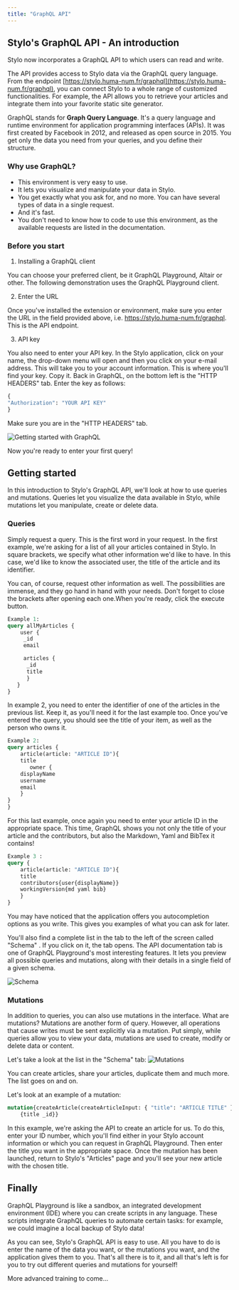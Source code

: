 ```yaml
---
title: "GraphQL API"
---
```


## Stylo's GraphQL API - An introduction

Stylo now incorporates a GraphQL API to which users can read and write.

The API provides access to Stylo data via the GraphQL query language.
From the endpoint [https://stylo.huma-num.fr/graphql](https://stylo.huma-num.fr/graphql), you can connect Stylo to a whole range of customized functionalities.
For example, the API allows you to retrieve your articles and integrate them into your favorite static site generator.

GraphQL stands for **Graph Query Language**. It's a query language and runtime environment for application programming interfaces (APIs). It was first created by Facebook in 2012, and released as open source in 2015. You get only the data you need from your queries, and you define their structure.

### Why use GraphQL?

- This environment is very easy to use.
- It lets you visualize and manipulate your data in Stylo.
- You get exactly what you ask for, and no more. You can have several types of data in a single request.
- And it's fast.
- You don't need to know how to code to use this environment, as the available requests are listed in the documentation.

### Before you start

1. Installing a GraphQL client

You can choose your preferred client, be it GraphQL Playground, Altair or other. The following demonstration uses the GraphQL Playground client.

2. Enter the URL

Once you've installed the extension or environment, make sure you enter the URL in the field provided above, i.e. https://stylo.huma-num.fr/graphql. This is the API endpoint.

3. API key

You also need to enter your API key. In the Stylo application, click on your name, the drop-down menu will open and then you click on your e-mail address. This will take you to your account information. This is where you'll find your key. Copy it. Back in GraphQL, on the bottom left is the "HTTP HEADERS" tab. Enter the key as follows:

```graphql
{
"Authorization": "YOUR API KEY"
}
```

Make sure you are in the "HTTP HEADERS" tab.

![Getting started with GraphQL](https://upload.wikimedia.org/wikipedia/commons/2/22/Capture_d%E2%80%99%C3%A9cran_2024-01-23_181249.png)

Now you're ready to enter your first query!

## Getting started

In this introduction to Stylo's GraphQL API, we'll look at how to use queries and mutations. Queries let you visualize the data available in Stylo, while mutations let you manipulate, create or delete data.

### Queries

Simply request a query. This is the first word in your request.
In the first example, we're asking for a list of all your articles contained in Stylo. In square brackets, we specify what other information we'd like to have. In this case, we'd like to know the associated user, the title of the article and its identifier.

You can, of course, request other information as well. The possibilities are immense, and they go hand in hand with your needs.
Don't forget to close the brackets after opening each one.When you're ready, click the execute button.

```graphql
Example 1:
query allMyArticles {
    user {
     _id
     email

     articles {
      _id
      title
      }
   }
}
```

In example 2, you need to enter the identifier of one of the articles in the previous list. Keep it, as you'll need it for the last example too. Once you've entered the query, you should see the title of your item, as well as the person who owns it.

```graphql
Example 2:
query articles {
    article(article: "ARTICLE ID"){
    title
       owner {
    displayName
    username
    email
    }
}
}
```

For this last example, once again you need to enter your article ID in the appropriate space. This time, GraphQL shows you not only the title of your article and the contributors, but also the Markdown, Yaml and BibTex it contains!

```graphql
Example 3 :
query {
    article(article: "ARTICLE ID"){
    title
    contributors{user{displayName}}
    workingVersion{md yaml bib}
    }
}

```

You may have noticed that the application offers you autocompletion options as you write. This gives you examples of what you can ask for later.

You'll also find a complete list in the tab to the left of the screen called "Schema" . If you click on it, the tab opens.
The API documentation tab is one of GraphQL Playground's most interesting features. It lets you preview all possible queries and mutations, along with their details in a single field of a given schema.

![Schema](https://upload.wikimedia.org/wikipedia/commons/c/c6/Capture_d%E2%80%99%C3%A9cran_2024-01-23_184801.png)


### Mutations

In addition to queries, you can also use mutations in the interface.
What are mutations? Mutations are another form of query. However, all operations that cause writes must be sent explicitly via a mutation. Put simply, while queries allow you to view your data, mutations are used to create, modify or delete data or content.

Let's take a look at the list in the "Schema" tab: ![Mutations](https://upload.wikimedia.org/wikipedia/commons/4/48/Capture_d%E2%80%99%C3%A9cran_2024-01-23_191722.png)

You can create articles, share your articles, duplicate them and much more. The list goes on and on.

Let's look at an example of a mutation:


```graphql
mutation{createArticle(createArticleInput: { "title": "ARTICLE TITLE" })
    {title _id}}

```

In this example, we're asking the API to create an article for us. To do this, enter your ID number, which you'll find either in your Stylo account information or which you can request in GraphQL Playground. Then enter the title you want in the appropriate space. Once the mutation has been launched, return to Stylo's "Articles" page and you'll see your new article with the chosen title.

## Finally

GraphQL Playground is like a sandbox, an integrated development environment (IDE) where you can create scripts in any language. These scripts integrate GraphQL queries to automate certain tasks: for example, we could imagine a local backup of Stylo data!

As you can see, Stylo's GraphQL API is easy to use. All you have to do is enter the name of the data you want, or the mutations you want, and the application gives them to you. That's all there is to it, and all that's left is for you to try out different queries and mutations for yourself!

More advanced training to come...
